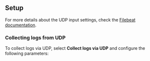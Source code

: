 ## Setup

For more details about the UDP input settings, check the [Filebeat documentation](https://www.elastic.co/docs/reference/beats/filebeat/filebeat-input-udp).

### Collecting logs from UDP

To collect logs via UDP, select **Collect logs via UDP** and configure the following parameters: